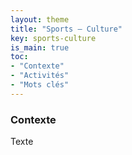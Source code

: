 ```yaml
---
layout: theme
title: "Sports – Culture"
key: sports-culture
is_main: true
toc:
- "Contexte"
- "Activités"
- "Mots clés"
---
```


### Contexte

Texte